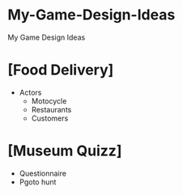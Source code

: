 # My-Game-Design-Ideas
My Game Design Ideas

# [Food Delivery]
* Actors
    * Motocycle
    * Restaurants
    * Customers

# [Museum Quizz]
* Questionnaire
* Pgoto hunt

